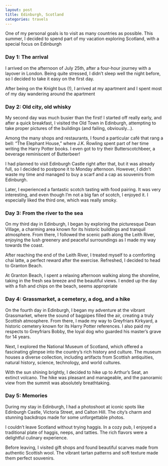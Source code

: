 ```yaml
---
layout: post
title: Edinburgh, Scotland
categories: travels
---
```


One of my personal goals is to visit as many countries as possible. This summer, I decided to spend part of my vacation exploring Scotland, with a special focus on Edinburgh

### Day 1: The arrival

I arrived on the afternoon of July 25th, after a four-hour journey with a layover in London. Being quite stressed, I didn’t sleep well the night before, so I decided to take it easy on the first day. 

After being on the Knight bus (!), I arrived at my apartment and I spent most of my day wandering around the apartment

### Day 2: Old city, old whisky

My second day was much busier than the first! I started off really early, and after a quick breakfast, I visited the Old Town in Edinburgh, attempting to take proper pictures of the buildings (and failing, obviously…).

Among the many shops and restaurants, I found a particular café that rang a bell: “The Elephant House,” where J.K. Rowling spent part of her time writing the Harry Potter books. I even got to try their Butterscotchbeer, a beverage reminiscent of Butterbeer!

I had planned to visit Edinburgh Castle right after that, but it was already full, so I decided to postpone it to Monday afternoon. However, I didn’t waste my time and managed to buy a scarf and a cap as souvenirs from Edinburgh.

Later, I experienced a fantastic scotch tasting with food pairing. It was very interesting, and even though I’m not a big fan of scotch, I enjoyed it. I especially liked the third one, which was really smoky.

### Day 3: From the river to the sea

On my third day in Edinburgh, I began by exploring the picturesque Dean Village, a charming area known for its historic buildings and tranquil atmosphere. From there, I followed the scenic path along the Leith River, enjoying the lush greenery and peaceful surroundings as I made my way towards the coast.

After reaching the end of the Leith River, I treated myself to a comforting chai latte, a perfect reward after the exercise. Refreshed, I decided to head to Granton Beach.

At Granton Beach, I spent a relaxing afternoon walking along the shoreline, taking in the fresh sea breeze and the beautiful views. I ended up the day with a fish and chips on the beach, seems appropriate

### Day 4: Grassmarket, a cemetery, a dog, and a hike 

On the fourth day in Edinburgh, I began my adventure at the vibrant Grassmarket, where the sound of bagpipes filled the air, creating a truly Scottish atmosphere. From there, I made my way to Greyfriars Kirkyard, a historic cemetery known for its Harry Potter references. I also paid my respects to Greyfriars Bobby, the loyal dog who guarded his master’s grave for 14 years.

Next, I explored the National Museum of Scotland, which offered a fascinating glimpse into the country’s rich history and culture. The museum houses a diverse collection, including artifacts from Scottish antiquities, natural history, science, technology, and world cultures.

With the sun shining brightly, I decided to hike up to Arthur’s Seat, an extinct volcano. The hike was pleasant and manageable, and the panoramic view from the summit was absolutely breathtaking.

### Day 5: Memories

During my stay in Edinburgh, I had a photoshoot at iconic spots like Edinburgh Castle, Victoria Street, and Calton Hill. The city’s charm and stunning backdrops made for some unforgettable photos.

I couldn’t leave Scotland without trying haggis. In a cozy pub, I enjoyed a traditional plate of haggis, neeps, and tatties. The rich flavors were a delightful culinary experience.

Before leaving, I visited gift shops and found beautiful scarves made from authentic Scottish wool. The vibrant tartan patterns and soft texture made them perfect souvenirs.